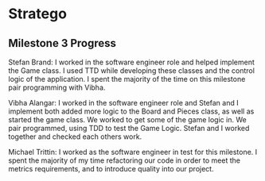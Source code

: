 # Stratego

## Milestone 3 Progress

Stefan Brand: I worked in the software engineer role and helped implement the Game class.  I used TTD while developing these classes and the control logic of the application.
I spent the majority of the time on this milestone pair programming with Vibha.

Vibha Alangar: I worked in the software engineer role and Stefan and I implement both added more logic to the Board and Pieces class, as well as started the game class. We worked to get some of the game logic in. We pair programmed, using TDD to test the Game Logic. Stefan and I worked together and checked each others work. 

Michael Trittin: I worked as the software engineer in test for this milestone. I spent the majority of my time refactoring our code in order to meet the metrics requirements, and to introduce quality into our project.
